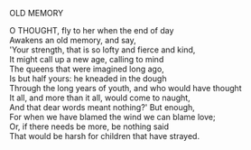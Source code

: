 OLD MEMORY  
  
O THOUGHT, fly to her when the end of day  
Awakens an old memory, and say,  
'Your strength, that is so lofty and fierce and kind,  
It might call up a new age, calling to mind  
The queens that were imagined long ago,  
Is but half yours:  he kneaded in the dough  
Through the long years of youth, and who would have thought  
It all, and more than it all, would come to naught,  
And that dear words meant nothing?'  But enough,  
For when we have blamed the wind we can blame love;  
Or, if there needs be more, be nothing said  
That would be harsh for children that have strayed.  
